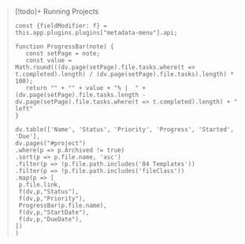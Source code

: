 > [!todo]+ Running Projects
>```dataviewjs
>const {fieldModifier: f} =
>this.app.plugins.plugins["metadata-menu"].api;
>
>function ProgressBar(note) {
>    const setPage = note; 
>    const value = Math.round(((dv.page(setPage).file.tasks.where(t => t.completed).length) / (dv.page(setPage).file.tasks).length) * 100); 
>    return "" + "" + value + "% |  " + (dv.page(setPage).file.tasks.length - dv.page(setPage).file.tasks.where(t => t.completed).length) + " left"
>}
>
>dv.table(['Name', 'Status', 'Priority', 'Progress', 'Started', 'Due'],
> dv.pages("#project")
> .where(p => p.Archived != true)
> .sort(p => p.file.name, 'asc')
> .filter(p => !p.file.path.includes('04 Templates'))
> .filter(p => !p.file.path.includes('fileClass'))
> .map(p => [
>  p.file.link,
>  f(dv,p,"Status"),
>  f(dv,p,"Priority"),
>  ProgressBar(p.file.name),
>  f(dv,p,"StartDate"),
>  f(dv,p,"DueDate"),
> ])
>)
>```